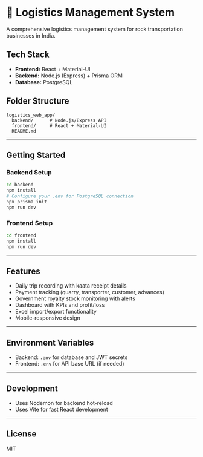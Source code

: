 # 🚚 Logistics Management System

A comprehensive logistics management system for rock transportation businesses in India.

## Tech Stack
- **Frontend:** React + Material-UI
- **Backend:** Node.js (Express) + Prisma ORM
- **Database:** PostgreSQL

## Folder Structure
```
logistics_web_app/
  backend/      # Node.js/Express API
  frontend/     # React + Material-UI
  README.md
```

---

## Getting Started

### Backend Setup
```bash
cd backend
npm install
# Configure your .env for PostgreSQL connection
npx prisma init
npm run dev
```

### Frontend Setup
```bash
cd frontend
npm install
npm run dev
```

---

## Features
- Daily trip recording with kaata receipt details
- Payment tracking (quarry, transporter, customer, advances)
- Government royalty stock monitoring with alerts
- Dashboard with KPIs and profit/loss
- Excel import/export functionality
- Mobile-responsive design

---

## Environment Variables
- Backend: `.env` for database and JWT secrets
- Frontend: `.env` for API base URL (if needed)

---

## Development
- Uses Nodemon for backend hot-reload
- Uses Vite for fast React development

---

## License
MIT
